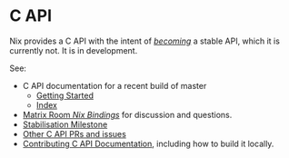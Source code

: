 # C API

Nix provides a C API with the intent of [_becoming_](https://github.com/NixOS/nix/milestone/52) a stable API, which it is currently not.
It is in development.

See:
- C API documentation for a recent build of master
  - [Getting Started]
  - [Index]
- [Matrix Room *Nix Bindings*](https://matrix.to/#/#nix-bindings:nixos.org) for discussion and questions.
- [Stabilisation Milestone](https://github.com/NixOS/nix/milestone/52)
- [Other C API PRs and issues](https://github.com/NixOS/nix/labels/c%20api)
- [Contributing C API Documentation](development/documentation.md#c-api-documentation), including how to build it locally.

[Getting Started]: https://hydra.nixos.org/job/nix/master/external-api-docs/latest/download-by-type/doc/external-api-docs
[Index]: https://hydra.nixos.org/job/nix/master/external-api-docs/latest/download-by-type/doc/external-api-docs/globals.html
